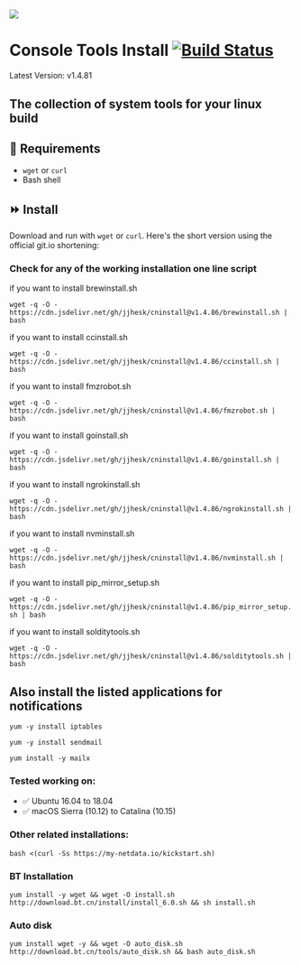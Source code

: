 # [![](https://data.jsdelivr.com/v1/package/gh/jjhesk/cninstall/badge)](https://www.jsdelivr.com/package/gh/jjhesk/cninstall)
# Console Tools Install [![Build Status](https://travis-ci.org/canha/cninstall.svg?branch=master)](https://travis-ci.org/canha/cninstall)

Latest Version: v1.4.81

## The collection of system tools for your linux build

## :hammer: Requirements
* `wget` or `curl`
* Bash shell

## :fast_forward: Install

Download and run with `wget` or `curl`. Here's the short version using the official git.io shortening:


### Check for any of the working installation one line script

if you want to install brewinstall.sh

`wget -q -O - https://cdn.jsdelivr.net/gh/jjhesk/cninstall@v1.4.86/brewinstall.sh | bash`


if you want to install ccinstall.sh

`wget -q -O - https://cdn.jsdelivr.net/gh/jjhesk/cninstall@v1.4.86/ccinstall.sh | bash`


if you want to install fmzrobot.sh

`wget -q -O - https://cdn.jsdelivr.net/gh/jjhesk/cninstall@v1.4.86/fmzrobot.sh | bash`


if you want to install goinstall.sh

`wget -q -O - https://cdn.jsdelivr.net/gh/jjhesk/cninstall@v1.4.86/goinstall.sh | bash`


if you want to install ngrokinstall.sh

`wget -q -O - https://cdn.jsdelivr.net/gh/jjhesk/cninstall@v1.4.86/ngrokinstall.sh | bash`


if you want to install nvminstall.sh

`wget -q -O - https://cdn.jsdelivr.net/gh/jjhesk/cninstall@v1.4.86/nvminstall.sh | bash`


if you want to install pip_mirror_setup.sh

`wget -q -O - https://cdn.jsdelivr.net/gh/jjhesk/cninstall@v1.4.86/pip_mirror_setup.sh | bash`


if you want to install solditytools.sh

`wget -q -O - https://cdn.jsdelivr.net/gh/jjhesk/cninstall@v1.4.86/solditytools.sh | bash`

## Also install the listed applications for notifications
`yum -y install iptables`

`yum -y install sendmail`

`yum install -y mailx`

### Tested working on:

* :white_check_mark: Ubuntu 16.04 to 18.04
* :white_check_mark: macOS Sierra (10.12) to Catalina (10.15)

### Other related installations:

`bash <(curl -Ss https://my-netdata.io/kickstart.sh)`

### BT Installation

`yum install -y wget && wget -O install.sh http://download.bt.cn/install/install_6.0.sh && sh install.sh`

### Auto disk

`yum install wget -y && wget -O auto_disk.sh http://download.bt.cn/tools/auto_disk.sh && bash auto_disk.sh`

